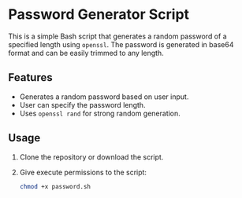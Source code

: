# Password Generator Script

This is a simple Bash script that generates a random password of a specified length using `openssl`. The password is generated in base64 format and can be easily trimmed to any length.

## Features

- Generates a random password based on user input.
- User can specify the password length.
- Uses `openssl rand` for strong random generation.

## Usage

1. Clone the repository or download the script.
2. Give execute permissions to the script:

   ```bash
   chmod +x password.sh
   
